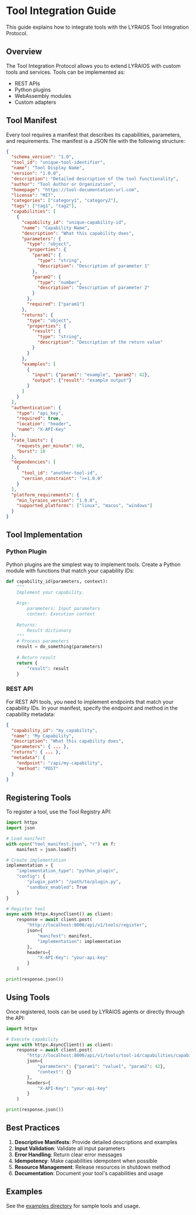 # Tool Integration Guide

This guide explains how to integrate tools with the LYRAIOS Tool Integration Protocol.

## Overview

The Tool Integration Protocol allows you to extend LYRAIOS with custom tools and services. Tools can be implemented as:

- REST APIs
- Python plugins
- WebAssembly modules
- Custom adapters

## Tool Manifest

Every tool requires a manifest that describes its capabilities, parameters, and requirements. The manifest is a JSON file with the following structure:

```json
{
  "schema_version": "1.0",
  "tool_id": "unique-tool-identifier",
  "name": "Tool Display Name",
  "version": "1.0.0",
  "description": "Detailed description of the tool functionality",
  "author": "Tool Author or Organization",
  "homepage": "https://tool-documentation-url.com",
  "license": "MIT",
  "categories": ["category1", "category2"],
  "tags": ["tag1", "tag2"],
  "capabilities": [
    {
      "capability_id": "unique-capability-id",
      "name": "Capability Name",
      "description": "What this capability does",
      "parameters": {
        "type": "object",
        "properties": {
          "param1": {
            "type": "string",
            "description": "Description of parameter 1"
          },
          "param2": {
            "type": "number",
            "description": "Description of parameter 2"
          }
        },
        "required": ["param1"]
      },
      "returns": {
        "type": "object",
        "properties": {
          "result": {
            "type": "string",
            "description": "Description of the return value"
          }
        }
      },
      "examples": [
        {
          "input": {"param1": "example", "param2": 42},
          "output": {"result": "example output"}
        }
      ]
    }
  ],
  "authentication": {
    "type": "api_key",
    "required": true,
    "location": "header",
    "name": "X-API-Key"
  },
  "rate_limits": {
    "requests_per_minute": 60,
    "burst": 10
  },
  "dependencies": [
    {
      "tool_id": "another-tool-id",
      "version_constraint": ">=1.0.0"
    }
  ],
  "platform_requirements": {
    "min_lyraios_version": "1.0.0",
    "supported_platforms": ["linux", "macos", "windows"]
  }
}
```

## Tool Implementation

### Python Plugin

Python plugins are the simplest way to implement tools. Create a Python module with functions that match your capability IDs:

```python
def capability_id(parameters, context):
    """
    Implement your capability.
    
    Args:
        parameters: Input parameters
        context: Execution context
        
    Returns:
        Result dictionary
    """
    # Process parameters
    result = do_something(parameters)
    
    # Return result
    return {
        "result": result
    }
```

### REST API

For REST API tools, you need to implement endpoints that match your capability IDs. In your manifest, specify the endpoint and method in the capability metadata:

```json
{
  "capability_id": "my_capability",
  "name": "My Capability",
  "description": "What this capability does",
  "parameters": { ... },
  "returns": { ... },
  "metadata": {
    "endpoint": "/api/my-capability",
    "method": "POST"
  }
}
```

## Registering Tools

To register a tool, use the Tool Registry API:

```python
import httpx
import json

# Load manifest
with open("tool_manifest.json", "r") as f:
    manifest = json.load(f)

# Create implementation
implementation = {
    "implementation_type": "python_plugin",
    "config": {
        "plugin_path": "/path/to/plugin.py",
        "sandbox_enabled": True
    }
}

# Register tool
async with httpx.AsyncClient() as client:
    response = await client.post(
        "http://localhost:8000/api/v1/tools/register",
        json={
            "manifest": manifest,
            "implementation": implementation
        },
        headers={
            "X-API-Key": "your-api-key"
        }
    )

print(response.json())
```

## Using Tools

Once registered, tools can be used by LYRAIOS agents or directly through the API:

```python
import httpx

# Execute capability
async with httpx.AsyncClient() as client:
    response = await client.post(
        "http://localhost:8000/api/v1/tools/tool-id/capabilities/capability-id/execute",
        json={
            "parameters": {"param1": "value1", "param2": 42},
            "context": {}
        },
        headers={
            "X-API-Key": "your-api-key"
        }
    )

print(response.json())
```

## Best Practices

1. **Descriptive Manifests**: Provide detailed descriptions and examples
2. **Input Validation**: Validate all input parameters
3. **Error Handling**: Return clear error messages
4. **Idempotency**: Make capabilities idempotent when possible
5. **Resource Management**: Release resources in shutdown method
6. **Documentation**: Document your tool's capabilities and usage

## Examples

See the [examples directory](../examples/) for sample tools and usage. 